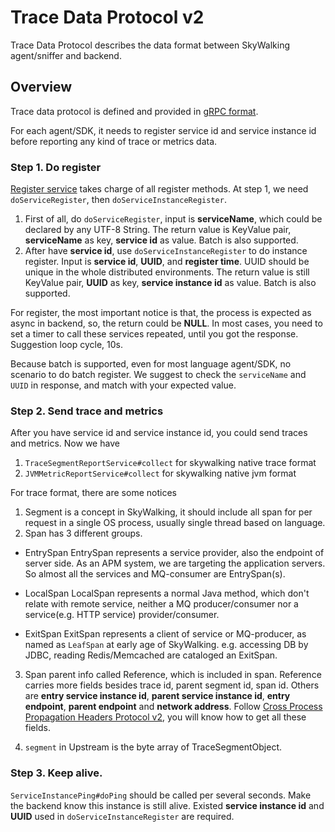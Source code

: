 # Trace Data Protocol v2
Trace Data Protocol describes the data format between SkyWalking agent/sniffer and backend. 

## Overview
Trace data protocol is defined and provided in [gRPC format](https://github.com/apache/skywalking-data-collect-protocol).

For each agent/SDK, it needs to register service id and service instance id before reporting any kind of trace 
or metrics data.

### Step 1. Do register
[Register service](https://github.com/apache/skywalking-data-collect-protocol/tree/master/register/Register.proto) takes charge of 
all register methods. At step 1, we need `doServiceRegister`, then `doServiceInstanceRegister`.

1. First of all, do `doServiceRegister`, input is **serviceName**, which could be declared by any UTF-8 String. The return 
value is KeyValue pair, **serviceName** as key, **service id** as value. Batch is also supported.
1. After have **service id**, use `doServiceInstanceRegister` to do instance register. Input is **service id**, **UUID**,
and **register time**. UUID should be unique in the whole distributed environments. The return value is still KeyValue pair,
**UUID** as key, **service instance id** as value. Batch is also supported.

For register, the most important notice is that, the process is expected as async in backend, so, the return could be **NULL**.
In most cases, you need to set a timer to call these services repeated, until you got the response. Suggestion loop cycle, 10s.

Because batch is supported, even for most language agent/SDK, no scenario to do batch register. We suggest to check the  `serviceName`
and `UUID` in response, and match with your expected value.

### Step 2. Send trace and metrics
After you have service id and service instance id, you could send traces and metrics. Now we
have 
1. `TraceSegmentReportService#collect` for skywalking native trace format
1. `JVMMetricReportService#collect` for skywalking native jvm format

For trace format, there are some notices
1. Segment is a concept in SkyWalking, it should include all span for per request in a single OS process, usually single thread based on language.
2. Span has 3 different groups.

* EntrySpan
EntrySpan represents a service provider, also the endpoint of server side. As an APM system, we are targeting the 
application servers. So almost all the services and MQ-consumer are EntrySpan(s).

* LocalSpan
LocalSpan represents a normal Java method, which don't relate with remote service, neither a MQ producer/consumer
nor a service(e.g. HTTP service) provider/consumer.

* ExitSpan
ExitSpan represents a client of service or MQ-producer, as named as `LeafSpan` at early age of SkyWalking.
e.g. accessing DB by JDBC, reading Redis/Memcached are cataloged an ExitSpan. 

3. Span parent info called Reference, which is included in span. Reference carries more fields besides 
trace id, parent segment id, span id. Others are **entry service instance id**, **parent service instance id**,
**entry endpoint**, **parent endpoint** and **network address**. Follow [Cross Process Propagation Headers Protocol v2](Skywalking-Cross-Process-Propagation-Headers-Protocol-v2.md),
you will know how to get all these fields.

4. `segment` in Upstream is the byte array of TraceSegmentObject.

### Step 3. Keep alive.
`ServiceInstancePing#doPing` should be called per several seconds. Make the backend know this instance is still
alive. Existed **service instance id** and **UUID** used in `doServiceInstanceRegister` are required.
